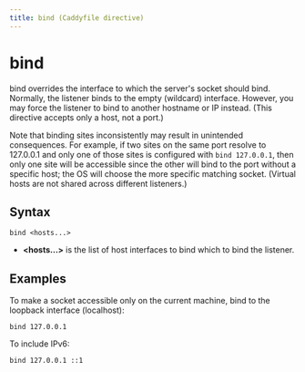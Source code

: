```yaml
---
title: bind (Caddyfile directive)
---
```


# bind

bind overrides the interface to which the server's socket should bind. Normally, the listener binds to the empty (wildcard) interface. However, you may force the listener to bind to another hostname or IP instead. (This directive accepts only a host, not a port.)

Note that binding sites inconsistently may result in unintended consequences. For example, if two sites on the same port resolve to 127.0.0.1 and only one of those sites is configured with `bind 127.0.0.1`, then only one site will be accessible since the other will bind to the port without a specific host; the OS will choose the more specific matching socket. (Virtual hosts are not shared across different listeners.)


## Syntax

```
bind <hosts...>
```

- **&lt;hosts...&gt;** is the list of host interfaces to bind which to bind the listener.


## Examples

To make a socket accessible only on the current machine, bind to the loopback interface (localhost):

```
bind 127.0.0.1
```

To include IPv6:

```
bind 127.0.0.1 ::1
```
